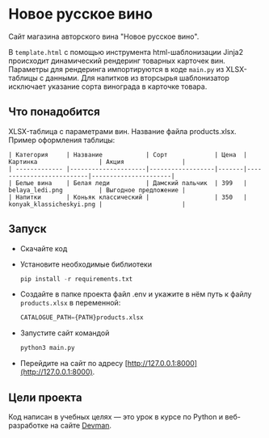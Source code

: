 # Новое русское вино

Сайт магазина авторского вина "Новое русское вино".

В `template.html` c помощью инструмента html-шаблонизации Jinja2 происходит
динамический рендеринг товарных карточек вин. Параметры для рендеринга 
импортируются в коде `main.py` из XLSX-таблицы с данными.
Для напитков из вторсырья шаблонизатор исключает указание сорта винограда в
карточке товара.


## Что понадобится
XLSX-таблица с параметрами вин. Название файла products.xlsx.
Пример оформления таблицы:
```
| Категория     | Название            | Сорт             | Цена  | Картинка                 | Акция                |
| ------------- |---------------------|------------------|-------|--------------------------|----------------------|
| Белые вина    | Белая леди          | Дамский пальчик  | 399   | belaya_ledi.png          | Выгодное предложение |
| Напитки       | Коньяк классический |                  | 350   | konyak_klassicheskyi.png |                      |
```

## Запуск

- Скачайте код
- Установите необходимые библиотеки 
  ```python
  pip install -r requirements.txt
  ```
- Создайте в папке проекта файл .env и укажите в нём путь к файлу `products.xlsx` в переменной:
  ```python
  CATALOGUE_PATH={PATH}products.xlsx
  ```

- Запустите сайт командой
    ```python
    python3 main.py
    ```
- Перейдите на сайт по адресу [http://127.0.0.1:8000](http://127.0.0.1:8000).

## Цели проекта

Код написан в учебных целях — это урок в курсе по Python и веб-разработке
на сайте [Devman](https://bit.ly/36JNmPc).
